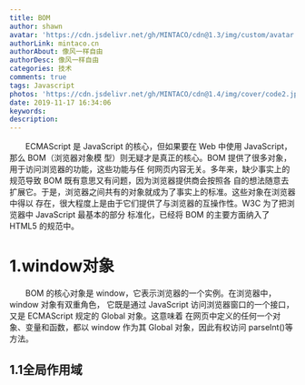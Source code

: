 ```yaml
---
title: BOM
author: shawn
avatar: 'https://cdn.jsdelivr.net/gh/MINTACO/cdn@1.3/img/custom/avatar.jpg'
authorLink: mintaco.cn
authorAbout: 像风一样自由
authorDesc: 像风一样自由
categories: 技术
comments: true
tags: Javascript
photos: 'https://cdn.jsdelivr.net/gh/MINTACO/cdn@1.4/img/cover/code2.jpg'
date: 2019-11-17 16:34:06
keywords:
description:
---
```

&emsp;&emsp;ECMAScript 是 JavaScript 的核心，但如果要在 Web 中使用 JavaScript，那么 BOM（浏览器对象模
型）则无疑才是真正的核心。BOM 提供了很多对象，用于访问浏览器的功能，这些功能与任
何网页内容无关。多年来，缺少事实上的规范导致 BOM 既有意思又有问题，因为浏览器提供商会按照各
自的想法随意去扩展它。于是，浏览器之间共有的对象就成为了事实上的标准。这些对象在浏览器中得以
存在，很大程度上是由于它们提供了与浏览器的互操作性。W3C 为了把浏览器中 JavaScript 最基本的部分
标准化，已经将 BOM 的主要方面纳入了 HTML5 的规范中。

# 1.window对象
&emsp;&emsp;BOM 的核心对象是 window，它表示浏览器的一个实例。在浏览器中，window 对象有双重角色，
它既是通过 JavaScript 访问浏览器窗口的一个接口，又是 ECMAScript 规定的 Global 对象。这意味着
在网页中定义的任何一个对象、变量和函数，都以 window 作为其 Global 对象，因此有权访问
parseInt()等方法。
## 1.1全局作用域
